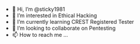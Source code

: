 - 👋 Hi, I’m @sticky1981
- 👀 I’m interested in Ethical Hacking
- 🌱 I’m currently learning CREST Registered Tester
- 💞️ I’m looking to collaborate on Pentesting
- 📫 How to reach me ...

<!---
sticky1981/sticky1981 is a ✨ special ✨ repository because its `README.md` (this file) appears on your GitHub profile.
You can click the Preview link to take a look at your changes.
--->
